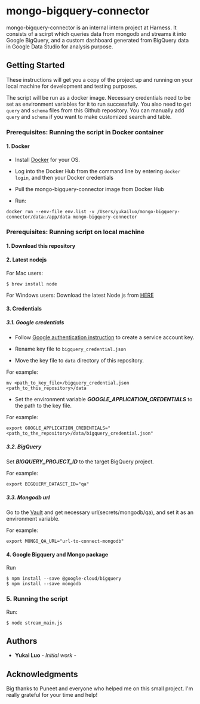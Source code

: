 # mongo-bigquery-connector

mongo-bigquery-connector is an internal intern project at Harness. It consists of a scirpt which queries data from mongodb and streams it into Google BigQuery, and a custom dashboard generated from BigQuery data in Google Data Studio for analysis purpose.

## Getting Started

These instructions will get you a copy of the project up and running on your local machine for development and testing purposes.

The script will be run as a docker image. Necessary credentials need to be set as environment variables for it to run successfully. You also need to get `query` and `schema` files from this Github repository. You can manually add `query` and `schema` if you want to make customized search and table.

### Prerequisites: Running the script in Docker container

#### 1. Docker

- Install [Docker](https://docs.docker.com/install/) for your OS.

- Log into the Docker Hub from the command line by entering `docker login`, and then your Docker credentials

- Pull the mongo-bigquery-connector image from Docker Hub

- Run:

```
docker run --env-file env.list -v /Users/yukailuo/mongo-bigquery-connector/data:/app/data mongo-bigquery-connector
```

### Prerequisites: Running script on local machine

#### 1. Download this repository

#### 2. Latest nodejs

For Mac users:

```
$ brew install node
```

For Windows users:
Download the latest Node js from [HERE](https://nodejs.org/en/download/)

#### 3. Credentials

##### 3.1. Google credentials

- Follow [Google authentication instruction](https://cloud.google.com/docs/authentication/getting-started) to create a service account key.

- Rename key file to `bigquery_credential.json`

- Move the key file to `data` directory of this repository.

For example:

```Shell
mv <path_to_key_file>/bigquery_credential.json <path_to_this_repository>/data
```

- Set the environment variable **_GOOGLE_APPLICATION_CREDENTIALS_** to the path to the key file.

For example:

```
export GOOGLE_APPLICATION_CREDENTIALS="<path_to_the_repository>/data/bigquery_credential.json"
```

##### 3.2. BigQuery

Set **_BIGQUERY_PROJECT_ID_** to the target BigQuery project.

For example:

```
export BIGQUERY_DATASET_ID="qa"
```

##### 3.3. Mongodb url

Go to the [Vault](https://vault-internal.harness.io:8200/ui/vault/secrets?with=okta) and get necessary url(secrets/mongodb/qa), and set it as an environment variable.

For example:

```
export MONGO_QA_URL="url-to-connect-mongodb"
```

#### 4. Google Bigquery and Mongo package

Run

```
$ npm install --save @google-cloud/bigquery
$ npm install --save mongodb
```

### 5. Running the script

Run:

```
$ node stream_main.js
```

## Authors

- **Yukai Luo** - _Initial work_ -

## Acknowledgments

Big thanks to Puneet and everyone who helped me on this small project.
I'm really grateful for your time and help!
